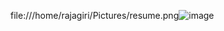 
file:///home/rajagiri/Pictures/resume.png![image](https://github.com/gittercoder/Ryan/assets/133194085/e994bbb2-7bc7-44bd-b908-f9dd89dc9de5)
